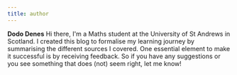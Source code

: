```yaml
---
title: author
---
```


**Dodo Denes** Hi there, I'm a Maths student at the University of St Andrews in Scotland. I created this blog 
to formalise my learning journey by summarising the different sources I covered. One essential element 
to make it successful is by receiving feedback.  So if you have any suggestions or you see something that does (not) seem right, let me know!

